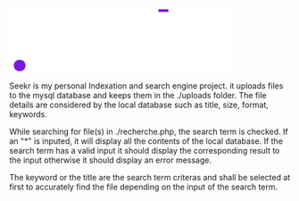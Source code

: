 ![Alt text](/seeker.png)

  Seekr is my personal Indexation and search engine project. it uploads files to the mysql database and keeps them in
  the ./uploads folder. The file details are considered by the local database such as title, size, format, keywords.

  While searching for file(s) in ./recherche.php, the search term is checked. If an "*" is inputed, it will display all
  the contents of the local database. If the search term has a valid input it should display the corresponding result to the
  input otherwise it should display an error message.

 The keyword or the title are the search term criteras and shall be selected at first to accurately find the file depending
 on the input of the search term.


